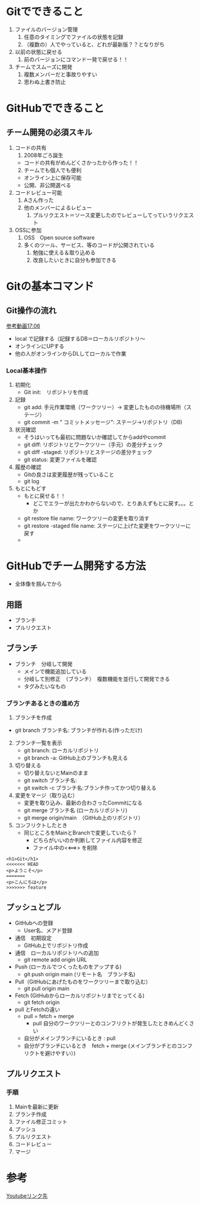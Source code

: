 # Gitでできること
1. ファイルのバージョン管理
   1. 任意のタイミングでファイルの状態を記録
   2. （複数の）人でやっていると、どれが最新版？？となりがち
2. 以前の状態に戻せる
   1. 前のバージョンにコマンド一発で戻せる！！
3. チームでスムーズに開発
   1. 複数メンバーだと事故りやすい
   2. 思わぬ上書き防止

# GitHubでできること
## チーム開発の必須スキル
1. コードの共有
   1. 2008年ごろ誕生
   - コードの共有がめんどくさかったから作った！！
    2. チームでも個人でも便利
   - オンライン上に保存可能
   - 公開、非公開選べる
2. コードレビュー可能
   1. Aさん作った
   2. 他のメンバーによるレビュー
      1. プルリクエスト＝ソース変更したのでレビューしてっていうリクエスト
3. OSSに参加
   1. OSS　Open source software
   2. 多くのツール、サービス、等のコードが公開されている 
      1. 勉強に使える＆取り込める
      2. 改良したいときに自分も参加できる
# Gitの基本コマンド

## Git操作の流れ
[参考動画17:06](https://youtu.be/WHwuNP4kalU?t=1026)

- local で記録する（記録するDB＝ローカルリポジトリ〜
- オンラインにUPする
- 他の人がオンラインからDLしてローカルで作業

### Local基本操作
1. 初期化  
   - Git init:　リポジトリを作成
2. 記録  
   - git add: 手元作業環境（ワークツリー）-> 変更したものの待機場所（ステージ）  
   - git commit -m " コミットメッセージ": ステージ->リポジトリ（DB)  
3. 状況確認
   - そうはいっても最初に問題ないか確認してからaddやcommit
   - git diff: リポジトリとワークツリー（手元）の差分チェック
   - git diff -staged: リポジトリとステージの差分チェック
   - git status: 変更ファイルを確認
4. 履歴の確認
   - Gitの良さは変更履歴が残っていること
   - git log
5. もとにもどす
   - もとに戻せる！！
     - どこでエラーが出たかわからないので、とりあえずもとに戻す。。。とか
   - git restore file name: ワークツリーの変更を取り消す
   - git restore -staged file name: ステージに上げた変更をワークツリーに戻す
   - 
# GitHubでチーム開発する方法
- 全体像を掴んでから

## 用語
- ブランチ
- プルリクエスト

## ブランチ
- ブランチ　分岐して開発
  - メインで機能追加している
  - 分岐して別修正　（ブランチ）　複数機能を並行して開発できる
  - タグみたいなもの
### ブランチあるときの進め方
1. ブランチを作成
  - git branch ブランチ名: ブランチが作れる(作っただけ)
2. ブランチ一覧を表示
   - git branch: ローカルリポジトリ
   - git branch -a: GitHub上のブランチも見える
3. 切り替える
   - 切り替えないとMainのまま
   - git switch ブランチ名: 
   - git switch -c ブランチ名:ブランチ作ってかつ切り替える
4. 変更をマージ（取り込む）
   - 変更を取り込み、最新の合わさったCommitになる
   - git merge ブランチ名 (ローカルリポジトリ)
   - git merge origin/main　（GitHub上のリポジトリ）
5. コンフリクトしたとき
   - 同じところをMainとBranchで変更していたら？
     - どちらがいいのか判断してファイル内容を修正
     - ファイル中の<<==>> を削除
```
<h1>Git</h1>
<<<<<<< HEAD
<p>ようこそ</p>
=======
<p>こんにちは</p>
>>>>>>> feature

```  

## プッシュとプル
- GitHubへの登録
  - User名、メアド登録
- 通信　初期設定
  - GitHub上でリポジトリ作成
- 通信　ローカルリポジトリへの追加
  - git remote add origin URL
- Push (ローカルでつくったものをアップする)
  - git push origin main (リモート名　ブランチ名)
- Pull（GitHubにあげたものをワークツリーまで取り込む）
  - git pull origin main
- Fetch (GitHubからローカルリポジトリまでとってくる)
  - git fetch origin
- pull とFetchの違い
  - pull = fetch + merge
    - pull 自分のワークツリーとのコンフリクトが発生したときめんどくさい
  - 自分がメインブランチにいるとき : pull
  - 自分がブランチにいるとき　fetch + merge (メインブランチとのコンフリクトを避けやすい）)


## プルリクエスト
### 手順
1. Mainを最新に更新
2. ブランチ作成
3. ファイル修正コミット
4. プッシュ
5. プルリクエスト
6. コードレビュー
7. マージ




# 参考
[Youtubeリンク先](https://youtu.be/WHwuNP4kalU)